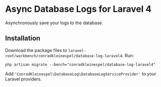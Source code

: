 # Async Database Logs for Laravel 4

Asynchronously save your logs to the database.

## Installation

Download the package files to `laravel-root/workbench/conradkleinespel/database-log-laravel4`.
Run:
```
php artisan migrate --bench="conradkleinespel/database-log-laravel4"
```
Add `'ConradKleinespel\DatabaseLog\DatabaseLogServiceProvider'` to your Laravel providers.